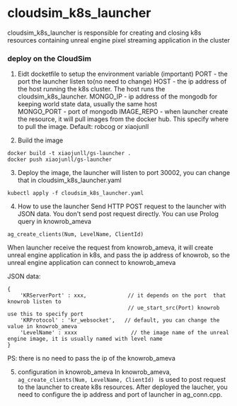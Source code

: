 # cloudsim_k8s_launcher

cloudsim_k8s_launcher is responsible for creating and closing k8s resources containing unreal engine pixel streaming application in the cluster

### deploy on the CloudSim
1. Eidt docketfile to setup the environment variable (important)
PORT - the port the launcher listen to(no need to change)
HOST - the ip address of the host running the k8s cluster. The host runs the cloudsim_k8s_launcher.
MONGO_IP - ip address of the mongodb for keeping world state data, usually the same host \
MONGO_PORT - port of mongodb
IMAGE_REPO - when launcher create the resource, it will pull images from the docker hub. This specify where to pull the image. Default: robcog or xiaojunll 

2. Build the image
```
docker build -t xiaojunll/gs-launcher .
docker push xiaojunll/gs-launcher
```
3. Deploy the image, the launcher will listen to port 30002, you can change that in cloudsim_k8s_launcher.yaml
```
kubectl apply -f cloudsim_k8s_launcher.yaml
```

4. How to use the launcher
Send HTTP POST request to the launcher with JSON data.
You don't send post request directly. You can use Prolog query in knowrob_ameva
```
ag_create_clients(Num, LevelName, ClientId) 
```
When launcher receive the request from knowrob_ameva, it will create unreal engine application in k8s, and pass the ip address of knowrob, so the unreal engine application can connect to knowrob_ameva


JSON data:
```
{
	'KRServerPort' : xxx,             // it depends on the port  that knowrob listen to
	                                  // ue_start_src(Port) knowrob use this to specify port	                                      
	'KRProtocol' : 'kr_websocket',   // default, you can change the value in knowrob_ameva
	'LevelName' : xxxx                 // the image name of the unreal engine image, it is usually named with level name
}
```
PS: there is no need to pass the ip of the knowrob_ameva

5. configuration in knowrob_ameva
In knowrob_ameva, `ag_create_clients(Num, LevelName, ClientId) ` is used to post request to the launcher to create k8s resources. After deployed the laucher, you need to configure the ip address and port of launcher in ag_conn.cpp.